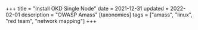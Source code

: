 +++
title = "Install OKD Single Node"
date = 2021-12-31
updated = 2022-02-01
description = "OWASP Amass"
[taxonomies]
tags = ["amass", "linux", "red team", "network mapping"]
+++